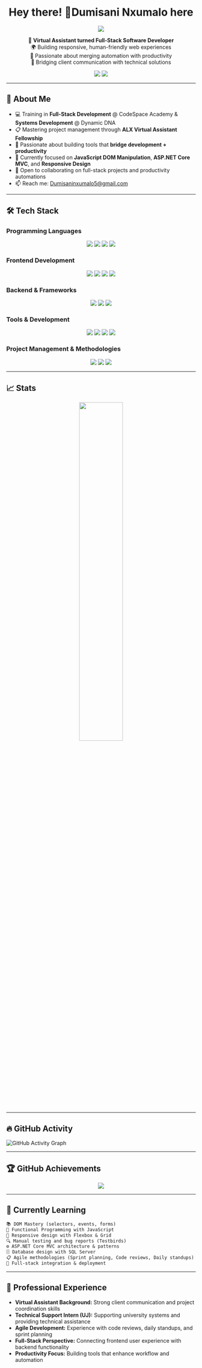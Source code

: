 <h1 align="center">Hey there! 👋Dumisani Nxumalo here</h1>
<div align="center">
<img src="https://readme-typing-svg.herokuapp.com?font=Fira+Code&size=24&pause=1000&color=00FF00&center=true&vCenter=true&width=435&lines=System+Developer;Virtual+Assistant;Full-Stack+Developer;Software+Developer;Technical+Support+Intern" />
</div>
<p align="center">
  🧠 <b>Virtual Assistant turned Full-Stack Software Developer</b><br>
  🌍 Building responsive, human-friendly web experiences<br>
  💬 Passionate about merging automation with productivity<br>
  🚀 Bridging client communication with technical solutions
</p>
<p align="center">
  <a href="mailto:Dumisaninxumalo5@gmail.com"><img src="https://img.shields.io/badge/Gmail-Dumisani-red?style=for-the-badge&logo=gmail&logoColor=white"></a>
  <a href="https://www.linkedin.com/in/d-nxumalo"><img src="https://img.shields.io/badge/LinkedIn-Connect-blue?style=for-the-badge&logo=linkedin&logoColor=white"></a>
</p>

---

## 🚀 About Me
- 💻 Training in **Full-Stack Development** @ CodeSpace Academy & **Systems Development** @ Dynamic DNA 
- 📋 Mastering project management through **ALX Virtual Assistant Fellowship**  
- 🎯 Passionate about building tools that **bridge development + productivity**  
- 🌱 Currently focused on **JavaScript DOM Manipulation**, **ASP.NET Core MVC**, and **Responsive Design**  
- 🤝 Open to collaborating on full-stack projects and productivity automations  
- 📫 Reach me: [Dumisaninxumalo5@gmail.com](mailto:Dumisaninxumalo5@gmail.com)  

---

## 🛠️ Tech Stack

### Programming Languages
<p align="center">
  <img src="https://img.shields.io/badge/JavaScript-ES6-F7DF1E?style=for-the-badge&logo=javascript&logoColor=black"/>
  <img src="https://img.shields.io/badge/Python-3776AB?style=for-the-badge&logo=python&logoColor=white"/>
  <img src="https://img.shields.io/badge/Java-ED8B00?style=for-the-badge&logo=java&logoColor=white"/>
  <img src="https://img.shields.io/badge/C%23-239120?style=for-the-badge&logo=c-sharp&logoColor=white"/>
</p>

### Frontend Development
<p align="center">
  <img src="https://img.shields.io/badge/HTML5-E34F26?style=for-the-badge&logo=html5&logoColor=white"/>
  <img src="https://img.shields.io/badge/CSS3-1572B6?style=for-the-badge&logo=css3&logoColor=white"/>
  <img src="https://img.shields.io/badge/Bootstrap-563D7C?style=for-the-badge&logo=bootstrap&logoColor=white"/>
  <img src="https://img.shields.io/badge/Razor-512BD4?style=for-the-badge&logo=blazor&logoColor=white"/>
</p>

### Backend & Frameworks
<p align="center">
  <img src="https://img.shields.io/badge/ASP.NET_Core-512BD4?style=for-the-badge&logo=dotnet&logoColor=white"/>
  <img src="https://img.shields.io/badge/MVC-512BD4?style=for-the-badge&logo=dotnet&logoColor=white"/>
  <img src="https://img.shields.io/badge/SQL_Server-CC2927?style=for-the-badge&logo=microsoft-sql-server&logoColor=white"/>
</p>

### Tools & Development
<p align="center">
  <img src="https://img.shields.io/badge/Git-F05032?style=for-the-badge&logo=git&logoColor=white"/>
  <img src="https://img.shields.io/badge/GitHub-181717?style=for-the-badge&logo=github&logoColor=white"/>
  <img src="https://img.shields.io/badge/Visual_Studio-5C2D91?style=for-the-badge&logo=visual-studio&logoColor=white"/>
  <img src="https://img.shields.io/badge/VSCode-007ACC?style=for-the-badge&logo=visual-studio-code&logoColor=white"/>
</p>

### Project Management & Methodologies
<p align="center">
  <img src="https://img.shields.io/badge/GitHub_Projects-181717?style=for-the-badge&logo=github&logoColor=white"/>
  <img src="https://img.shields.io/badge/MS_Planner-0078D4?style=for-the-badge&logo=microsoft&logoColor=white"/>
  <img src="https://img.shields.io/badge/Agile-239120?style=for-the-badge&logo=agile&logoColor=white"/>
</p>

---

## 📈 Stats
<p align="center">
  <img src="https://github-readme-stats.vercel.app/api/top-langs/?username=duma107&layout=compact&theme=radical" width="48%" />
</p>

---

## 🔥 GitHub Activity
![GitHub Activity Graph](https://github-readme-activity-graph.vercel.app/graph?username=duma107&theme=react-dark&area=true)

---

## 🏆 GitHub Achievements
<p align="center">
  <img src="https://github-profile-trophy.vercel.app/?username=duma107&theme=onedark&no-frame=true&margin-w=15" />
</p>

---

## 🧠 Currently Learning
```markdown
📚 DOM Mastery (selectors, events, forms)
🧩 Functional Programming with JavaScript
🎨 Responsive design with Flexbox & Grid
🔍 Manual testing and bug reports (Testbirds)
⚙️ ASP.NET Core MVC architecture & patterns
🗄️ Database design with SQL Server
📋 Agile methodologies (Sprint planning, Code reviews, Daily standups)
🔧 Full-stack integration & deployment
```

---

## 💼 Professional Experience
- **Virtual Assistant Background:** Strong client communication and project coordination skills
- **Technical Support Intern (UJ):** Supporting university systems and providing technical assistance
- **Agile Development:** Experience with code reviews, daily standups, and sprint planning
- **Full-Stack Perspective:** Connecting frontend user experience with backend functionality
- **Productivity Focus:** Building tools that enhance workflow and automation
